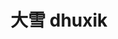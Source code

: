 ---
layout: post
title: 大雪 dhuxik 
tags:
pinyin: 
  - dhuxik #上海话拼音。无需标注阴平，无需因变调留空格。 
  - daxue #汉语拼音。无需标注普通话四声。
keyword: 
---
